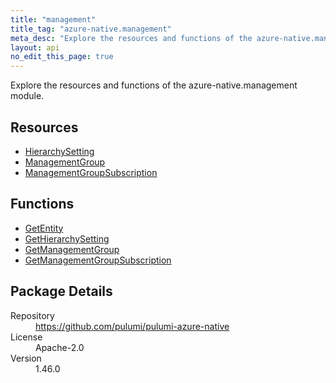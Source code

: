 ```yaml
---
title: "management"
title_tag: "azure-native.management"
meta_desc: "Explore the resources and functions of the azure-native.management module."
layout: api
no_edit_this_page: true
---
```


<!-- WARNING: this file was generated by Pulumi Docs Generator. -->
<!-- Do not edit by hand unless you're certain you know what you are doing! -->

Explore the resources and functions of the azure-native.management module.

<h2 id="resources">Resources</h2>
<ul class="api">
    <li><a href="hierarchysetting" title="HierarchySetting"><span class="api-symbol api-symbol--resource"></span>HierarchySetting</a></li>
    <li><a href="managementgroup" title="ManagementGroup"><span class="api-symbol api-symbol--resource"></span>ManagementGroup</a></li>
    <li><a href="managementgroupsubscription" title="ManagementGroupSubscription"><span class="api-symbol api-symbol--resource"></span>ManagementGroupSubscription</a></li>
</ul>

<h2 id="functions">Functions</h2>
<ul class="api">
    <li><a href="getentity" title="GetEntity"><span class="api-symbol api-symbol--function"></span>GetEntity</a></li>
    <li><a href="gethierarchysetting" title="GetHierarchySetting"><span class="api-symbol api-symbol--function"></span>GetHierarchySetting</a></li>
    <li><a href="getmanagementgroup" title="GetManagementGroup"><span class="api-symbol api-symbol--function"></span>GetManagementGroup</a></li>
    <li><a href="getmanagementgroupsubscription" title="GetManagementGroupSubscription"><span class="api-symbol api-symbol--function"></span>GetManagementGroupSubscription</a></li>
</ul>

<h2 id="package-details">Package Details</h2>
<dl class="package-details">
	<dt>Repository</dt>
	<dd><a href="https://github.com/pulumi/pulumi-azure-native">https://github.com/pulumi/pulumi-azure-native</a></dd>
	<dt>License</dt>
	<dd>Apache-2.0</dd>
	<dt>Version</dt>
	<dd>1.46.0</dd>
</dl>

